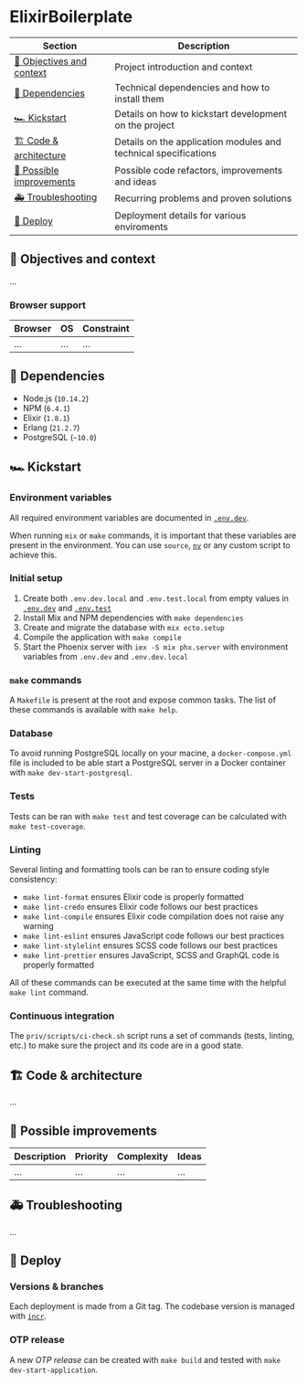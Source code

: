 # ElixirBoilerplate

| Section                                               | Description                                                     |
| ----------------------------------------------------- | --------------------------------------------------------------- |
| [🎯 Objectives and context](#-objectives-and-context) | Project introduction and context                                |
| [🚧 Dependencies](#-dependencies)                     | Technical dependencies and how to install them                  |
| [🏎 Kickstart](#kickstart)                             | Details on how to kickstart development on the project          |
| [🏗 Code & architecture](#-code--architecture)         | Details on the application modules and technical specifications |
| [🔭 Possible improvements](#-possible-improvements)   | Possible code refactors, improvements and ideas                 |
| [🚑 Troubleshooting](#-troubleshooting)               | Recurring problems and proven solutions                         |
| [🚀 Deploy](#-deploy)                                 | Deployment details for various enviroments                      |

## 🎯 Objectives and context

…

### Browser support

| Browser | OS  | Constraint |
| ------- | --- | ---------- |
| …       | …   | …          |

## 🚧 Dependencies

- Node.js (`10.14.2`)
- NPM (`6.4.1`)
- Elixir (`1.8.1`)
- Erlang (`21.2.7`)
- PostgreSQL (`~10.0`)

## 🏎 Kickstart

### Environment variables

All required environment variables are documented in [`.env.dev`](./.env.dev).

When running `mix` or `make` commands, it is important that these variables are present in the environment. You can use `source`, [`nv`](https://github.com/jcouture/nv) or any custom script to achieve this.

### Initial setup

1. Create both `.env.dev.local` and `.env.test.local` from empty values in [`.env.dev`](./.env.dev) and [`.env.test`](./.env.test)
2. Install Mix and NPM dependencies with `make dependencies`
3. Create and migrate the database with `mix ecto.setup`
4. Compile the application with `make compile`
5. Start the Phoenix server with `iex -S mix phx.server` with environment variables from `.env.dev` and `.env.dev.local`

### `make` commands

A `Makefile` is present at the root and expose common tasks. The list of these commands is available with `make help`.

### Database

To avoid running PostgreSQL locally on your macine, a `docker-compose.yml` file is included to be able start a PostgreSQL server in a Docker container with `make dev-start-postgresql`.

### Tests

Tests can be ran with `make test` and test coverage can be calculated with `make test-coverage`.

### Linting

Several linting and formatting tools can be ran to ensure coding style consistency:

- `make lint-format` ensures Elixir code is properly formatted
- `make lint-credo` ensures Elixir code follows our best practices
- `make lint-compile` ensures Elixir code compilation does not raise any warning
- `make lint-eslint` ensures JavaScript code follows our best practices
- `make lint-stylelint` ensures SCSS code follows our best practices
- `make lint-prettier` ensures JavaScript, SCSS and GraphQL code is properly formatted

All of these commands can be executed at the same time with the helpful `make lint` command.

### Continuous integration

The `priv/scripts/ci-check.sh` script runs a set of commands (tests, linting, etc.) to make sure the project and its code are in a good state.

## 🏗 Code & architecture

…

## 🔭 Possible improvements

| Description | Priority | Complexity | Ideas |
| ----------- | -------- | ---------- | ----- |
| …           | …        | …          | …     |

## 🚑 Troubleshooting

…

## 🚀 Deploy

### Versions & branches

Each deployment is made from a Git tag. The codebase version is managed with [`incr`](https://github.com/jcouture/incr).

### OTP release

A new _OTP release_ can be created with `make build` and tested with `make dev-start-application`.
